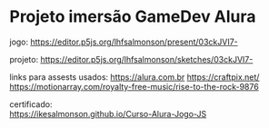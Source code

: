 # Projeto imersão GameDev Alura

jogo:
https://editor.p5js.org/lhfsalmonson/present/03ckJVI7-


projeto:
https://editor.p5js.org/lhfsalmonson/sketches/03ckJVI7-
 
links para assests usados: 
https://alura.com.br
https://craftpix.net/
https://motionarray.com/royalty-free-music/rise-to-the-rock-9876  
  
certificado:  
https://ikesalmonson.github.io/Curso-Alura-Jogo-JS
